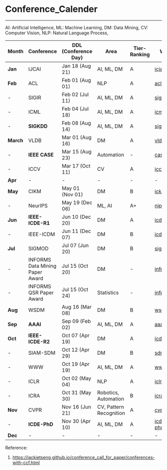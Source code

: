# Conference_Calender
----------------------------------------------
AI: Artificial Intelligence, ML: Machine Learning, DM: Data Mining, CV: Computer Vision, NLP: Natural Language Process, 

| Month | Conference | DDL (Conference Day) | Area | Tier-Ranking | Website |
| ----------- | ----------- | ----------- | ----------- | ----------- | ----------- |
| **Jan** | IJCAI | Jan 18 (Aug 21) | AI, ML, DM | A | [icjai2022](https://www.ijcai.org/future_conferences) |
| **Feb** | ACL | Feb 01 (Aug 01) | NLP | A | [acl2021](https://2021.aclweb.org) |
| - | SIGIR | Feb 02 (Jul 11) | AI, ML, DM | A | [sigir2021](https://sigir.org/sigir2021/) |
| - | ICML  | Feb 04 (Jul 18) | AI, ML, DM | A | [icml2022](https://icml.cc/Conferences/FutureMeetings) |
| - | **SIGKDD**  | Feb 08 (Aug 14) | AI, ML, DM | A | [sigkdd2022](https://www.kdd.org/calls/view/call-for-bids-to-host-kdd-2022-and-later) |
| **March** | VLDB  | Mar 01 (Aug 16) | DM | A | [vldb2021](https://vldb.org/2021/) |
| - | **IEEE CASE**  | Mar 15 (Aug 23) | Automation | - | [case2021](https://case2021.sciencesconf.org/) |
| - | ICCV  | Mar 17 (Oct 11) | CV | A | [iccv2021](http://iccv2021.thecvf.com) |
| **Apr** | -  | - | - | - | - |
| **May** | CIKM  | May 01 (Nov 01) | DM | B | [ickm2021](https://www.cikm2021.org) |
| - | NeurIPS  | May 19 (Dec 06) | ML, AI | A+ | [nips2021](https://nips.cc/) |
| **Jun** | **IEEE-ICDE-R1**  | Jun 10 (Dec 20) | DM | A | [icde2021](https://icde2021.gr/) |
| - | IEEE-ICDM  | Jun 11 (Dec 07) | DM | B | [icdm2021](https://icdm2021.auckland.ac.nz/) |
| **Jul** | SIGMOD | Jul 07 (Jun 20) | DM | B | [sigmod2022](https://2021.sigmod.org/index.shtml) |
| - | INFORMS Data Mining Paper Award | Jul 15 (Oct 20) | DM | - | [informs-dm](https://connect.informs.org/data-mining/home) |
| - | INFORMS QSR Paper Award | Jul 15 (Oct 24) | Statistics | - | [informs-qsr](https://connect.informs.org/qsr/home) |
| **Aug** | WSDM  | Aug 16 (Mar 08) | DM | B | [wsdm2022](http://www.wsdm-conference.org/calls.php) |
| **Sep** | **AAAI**  | Sep 09 (Feb 02) | AI, ML, DM | A | [aaai2021](https://aaai.org/Conferences/AAAI-21) |
| **Oct** | **IEEE-ICDE-R2**  | Oct 07 (Apr 19) | DM | A | [icde2021](https://icde2021.gr/) |
| - | SIAM-SDM  | Oct 12 (Apr 29) | DM | B | [sdm2021](https://www.siam.org/conferences/cm/conference/sdm21) |
| - | WWW  | Oct 19 (Apr 19) | AI, ML, DM | A | [www2021](https://www2021.thewebconf.org/) |
| - | ICLR  | Oct 02 (May 04) | NLP | A | [iclr2021](https://iclr.cc/Conferences/2021) |
| - | ICRA  | Oct 31 (May 30) | Robotics, Automation | B | [icra2021](https://www.icra2022.org/) |
| **Nov** | CVPR  | Nov 16 (Jun 21) | CV, Pattern Recognition | A | [cvpr2021](http://cvpr2021.thecvf.com) |
| - | **ICDE-PhD**  | Nov 30 (Apr 10) | AI, ML, DM | A | [icde-phd2021](https://icde2021.gr/call-for-phd-symposium/) |
| **Dec** | -  | - | - | - | - |


Reference:
1. https://jackietseng.github.io/conference_call_for_paper/conferences-with-ccf.html





